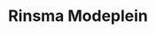 ---
address: Lijnbaan 10
title: Rinsma Modeplein
city: Gorredijk
zip: 8401 VL
country: Netherlands
lat: 53.002707
lng: 6.065592
phone: 0513 468050
email: faktuur@rinsmafashion.nl
url: 
---